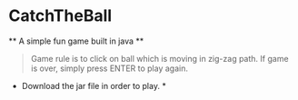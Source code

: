 # CatchTheBall

** A simple fun game built in java **
> Game rule is to click on ball which is moving in zig-zag path.
> If game is over, simply press ENTER to play again.

* Download the jar file in order to play. *
